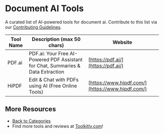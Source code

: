 # Document AI Tools

A curated list of AI-powered tools for document ai. Contribute to this list via our [Contributing Guidelines](../CONTRIBUTING.md).

| Tool Name | Description (max 50 chars) | Website |
|-----------|----------------------------|---------|
| PDF.ai | PDF.ai: Your Free AI-Powered PDF Assistant for Chat, Summaries & Data Extraction | [https://pdf.ai/](https://pdf.ai/) |
| HiPDF | Edit & Chat with PDFs using AI (Free Online Tools) | [https://www.hipdf.com/](https://www.hipdf.com/) |

## More Resources
- [Back to Categories](https://github.com/ToolkitlyAI/awesome-ai-tools/blob/master/README.md)
- Find more tools and reviews at [Toolkitly.com](https://toolkitly.com)!
